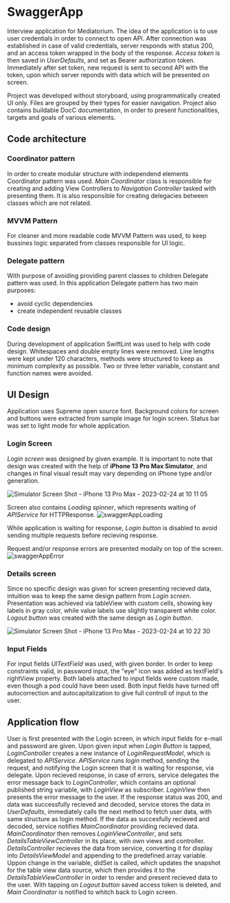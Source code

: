 # SwaggerApp
Interview application for Mediatorium. The idea of the application is to use user credentials in order to connect to open API.
After connection was established in case of valid credentials, server responds with status 200, and an access token wrapped in the body of the response.
*Access token* is then saved in *UserDefaults*, and set as Bearer authorization token.
Immediately after set token, new request is sent to second API with the token,
upon which server reponds with data which will be presented on screen.

Project was developed without storyboard, using programmatically created UI only. Files are grouped by their types for easier navigation.
Project also contains buildable DocC documentation, in order to present functionalities, targets and goals of various elements.

## Code architecture

### Coordinator pattern

In order to create modular structure with independend elements Coordinator pattern was used. 
*Main Coordinator* class is responsible for creating and adding View Controllers to *Navigation Controller* tasked with presenting them.
It is also responsible for creating delegacies between classes which are not related. 

### MVVM Pattern

For cleaner and more readable code MVVM Pattern was used, to keep bussines logic separated from classes responsible for UI logic.

### Delegate pattern

With purpose of avoiding providing parent classes to children Delegate pattern was used. In this application Delegate pattern has two main purposes:
- avoid cyclic dependencies
- create independent reusable classes

### Code design

During development of application SwiftLint was used to help with code design. Whitespaces and double empty lines were removed.
Line lengths were kept under 120 characters, methods were structured to keep as minimum complexity as possible.
Two or three letter variable, constant and function names were avoided.

## UI Design

Application uses Supreme open source font. Background colors for screen and buttons were extracted from sample image for login screen.
Status bar was set to light mode for whole application.

### Login Screen

*Login screen* was designed by given example. It is important to note that design was created with the help of **iPhone 13 Pro Max Simulator**,
and changes in final visual result may vary depending on iPhone type and/or generation.

![Simulator Screen Shot - iPhone 13 Pro Max - 2023-02-24 at 10 11 05](https://user-images.githubusercontent.com/87969333/221141524-3f8afbdb-5dfe-4dd8-aae7-79e87187a5a4.png)

Screen also contains *Loading spinner*, which represents waiting of *APIService* for HTTPResponse.
![swaggerAppLoading](https://user-images.githubusercontent.com/87969333/221142017-51738945-59b7-47e5-ba70-e73ba43739f4.png)

While application is waiting for response, *Login button* is disabled to avoid sending multiple requests before recieving response.

Request and/or response errors are presented modally on top of the screen. 
![swaggerAppError](https://user-images.githubusercontent.com/87969333/221142613-18fb0532-5f42-4986-9c2a-9d9012cbb74d.png)

### Details screen

Since no specific design was given for screen presenting recieved data, intuition was to keep the same design pattern from *Login screen*. 
Presentation was achieved via tableView with custom cells, showing key labels in gray color, while value labels use slightly transparent white color.
*Logout button* was created with the same design as *Login button*.

![Simulator Screen Shot - iPhone 13 Pro Max - 2023-02-24 at 10 22 30](https://user-images.githubusercontent.com/87969333/221144182-953fd896-17f7-4ed4-9465-f60e68e7e0ee.png)

### Input Fields

For input fields *UITextField* was used, with given border. In order to keep constraints valid, in password input, the "eye" icon was added as textField's rightView property.
Both labels attached to input fields were custom made, even though a pod could have been used.
Both input fields have turned off autocorrection and autocapitalization to give full controll of input to the user.

## Application flow

User is first presented with the Login screen, in which input fields for e-mail and password are given. Upon given input when *Login Button* is tapped,
*LoginController* creates a new instance of *LoginRequestModel*, which is delegated to *APIService*. *APIService* runs *login* method, sending the request,
and notifying the Login screen that it is waiting for response, via delegate.
Upon recieved response, in case of errors, service delegates the error message back to *LoginController*, which contains an optional published string variable, with *LoginView* as subscriber.
*LoginView* then presents the error message to the user.
If the response status was 200, and data was successfully recieved and decoded, service stores the data in *UserDefaults*, immediately calls the next method to fetch user data, with same structure as login method.
If the data as succesfully recieved and decoded, service notifies *MainCoordinator* providing recieved data.
*MainCoordinator* then removes *LoginViewController*, and sets *DetailsTableViewController* in its place, with own views and controller.
*DetailsController* recieves the data from service, converting it for display into *DetailsViewModel* and appending to the predefined array variable.
Uppon change in the variable, didSet is called, which updates the snapshot for the table view data source,
which then provides it to the *DetailsTableViewController* in order to render and present recieved data to the user.
With tapping on *Logout button* saved access token is deleted, and *Main Coordinator* is notified to whitch back to Login screen.

